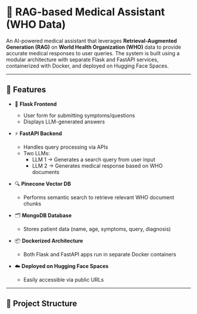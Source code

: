 # 🧠 RAG-based Medical Assistant (WHO Data)

An AI-powered medical assistant that leverages **Retrieval-Augmented Generation (RAG)** on **World Health Organization (WHO)** data to provide accurate medical responses to user queries. The system is built using a modular architecture with separate Flask and FastAPI services, containerized with Docker, and deployed on Hugging Face Spaces.

---

## 🚀 Features

- 🧾 **Flask Frontend**  
  - User form for submitting symptoms/questions  
  - Displays LLM-generated answers

- ⚡ **FastAPI Backend**  
  - Handles query processing via APIs  
  - Two LLMs:
    - LLM 1 → Generates a search query from user input  
    - LLM 2 → Generates medical response based on WHO documents

- 🔍 **Pinecone Vector DB**  
  - Performs semantic search to retrieve relevant WHO document chunks  

- 🗂️ **MongoDB Database**  
  - Stores patient data (name, age, symptoms, query, diagnosis)

- 📦 **Dockerized Architecture**  
  - Both Flask and FastAPI apps run in separate Docker containers

- ☁️ **Deployed on Hugging Face Spaces**  
  - Easily accessible via public URLs

---

## 📂 Project Structure


